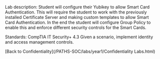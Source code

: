 Lab description: Student will configure their Yubikey to allow Smart Card Authentication.  This will require the student to work with the previously installed Certificate Server and making custom templates to allow Smart Card Authentication.  In the end the student will configure Group Policy to enable this and enforce different security controls for the Smart Cards.

Standards: CompTIA IT Security+ 4.3 Given a scenario, implement identity and access management controls.

[Back to Confidentiality](/PATHS-SOC/labs/year1/Confidentiality Labs.html)
